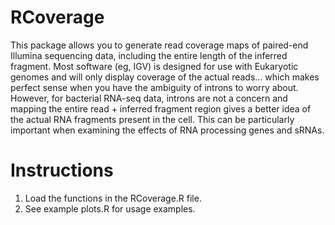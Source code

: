 # RCoverage
This package allows you to generate read coverage maps of paired-end Illumina sequencing data, including the entire length of the inferred fragment. Most software (eg, IGV) is designed for use with Eukaryotic genomes and will only display coverage of the actual reads... which makes perfect sense when you have the ambiguity of introns to worry about. However, for bacterial RNA-seq data, introns are not a concern and mapping the entire read + inferred fragment region gives a better idea of the actual RNA fragments present in the cell. This can be particularly important when examining the effects of RNA processing genes and sRNAs.

# Instructions
1. Load the functions in the RCoverage.R file.
2. See example plots.R for usage examples.
